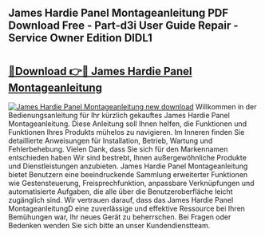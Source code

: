 ## James Hardie Panel Montageanleitung PDF Download Free - Part-d3i User Guide Repair - Service Owner Edition DlDL1

# <h2><a href="http://df7k0wf.blite.top/?on=James+Hardie+Panel+Montageanleitung">🔗Download 👉🔴 James Hardie Panel Montageanleitung</a></h2>

[![James Hardie Panel Montageanleitung new download](https://i.imgur.com/lujVjoI.png)](http://df7k0wf.blite.top/?on=James+Hardie+Panel+Montageanleitung)
Willkommen in der Bedienungsanleitung für Ihr kürzlich gekauftes James Hardie Panel Montageanleitung. Diese Anleitung soll Ihnen helfen, die Funktionen und Funktionen Ihres Produkts mühelos zu navigieren. Im Inneren finden Sie detaillierte Anweisungen für Installation, Betrieb, Wartung und Fehlerbehebung. Vielen Dank, dass Sie sich für den Markennamen entschieden haben Wir sind bestrebt, Ihnen außergewöhnliche Produkte und Dienstleistungen anzubieten. James Hardie Panel Montageanleitung bietet Benutzern eine beeindruckende Sammlung erweiterter Funktionen wie Gestensteuerung, Freisprechfunktion, anpassbare Verknüpfungen und automatisierte Aufgaben, die alle über die Benutzeroberfläche leicht zugänglich sind. Wir vertrauen darauf, dass das James Hardie Panel MontageanleitungD eine zuverlässige und effektive Ressource bei Ihren Bemühungen war, Ihr neues Gerät zu beherrschen. Bei Fragen oder Bedenken wenden Sie sich bitte an unser Kundendienstteam.
